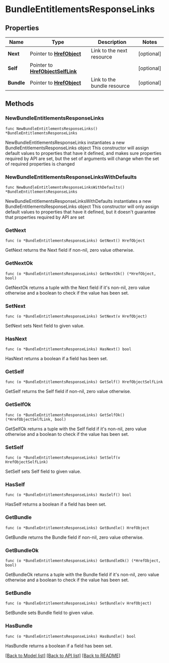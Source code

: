 # BundleEntitlementsResponseLinks

## Properties

Name | Type | Description | Notes
------------ | ------------- | ------------- | -------------
**Next** | Pointer to [**HrefObject**](HrefObject.md) | Link to the next resource | [optional] 
**Self** | Pointer to [**HrefObjectSelfLink**](HrefObjectSelfLink.md) |  | [optional] 
**Bundle** | Pointer to [**HrefObject**](HrefObject.md) | Link to the bundle resource | [optional] 

## Methods

### NewBundleEntitlementsResponseLinks

`func NewBundleEntitlementsResponseLinks() *BundleEntitlementsResponseLinks`

NewBundleEntitlementsResponseLinks instantiates a new BundleEntitlementsResponseLinks object
This constructor will assign default values to properties that have it defined,
and makes sure properties required by API are set, but the set of arguments
will change when the set of required properties is changed

### NewBundleEntitlementsResponseLinksWithDefaults

`func NewBundleEntitlementsResponseLinksWithDefaults() *BundleEntitlementsResponseLinks`

NewBundleEntitlementsResponseLinksWithDefaults instantiates a new BundleEntitlementsResponseLinks object
This constructor will only assign default values to properties that have it defined,
but it doesn't guarantee that properties required by API are set

### GetNext

`func (o *BundleEntitlementsResponseLinks) GetNext() HrefObject`

GetNext returns the Next field if non-nil, zero value otherwise.

### GetNextOk

`func (o *BundleEntitlementsResponseLinks) GetNextOk() (*HrefObject, bool)`

GetNextOk returns a tuple with the Next field if it's non-nil, zero value otherwise
and a boolean to check if the value has been set.

### SetNext

`func (o *BundleEntitlementsResponseLinks) SetNext(v HrefObject)`

SetNext sets Next field to given value.

### HasNext

`func (o *BundleEntitlementsResponseLinks) HasNext() bool`

HasNext returns a boolean if a field has been set.

### GetSelf

`func (o *BundleEntitlementsResponseLinks) GetSelf() HrefObjectSelfLink`

GetSelf returns the Self field if non-nil, zero value otherwise.

### GetSelfOk

`func (o *BundleEntitlementsResponseLinks) GetSelfOk() (*HrefObjectSelfLink, bool)`

GetSelfOk returns a tuple with the Self field if it's non-nil, zero value otherwise
and a boolean to check if the value has been set.

### SetSelf

`func (o *BundleEntitlementsResponseLinks) SetSelf(v HrefObjectSelfLink)`

SetSelf sets Self field to given value.

### HasSelf

`func (o *BundleEntitlementsResponseLinks) HasSelf() bool`

HasSelf returns a boolean if a field has been set.

### GetBundle

`func (o *BundleEntitlementsResponseLinks) GetBundle() HrefObject`

GetBundle returns the Bundle field if non-nil, zero value otherwise.

### GetBundleOk

`func (o *BundleEntitlementsResponseLinks) GetBundleOk() (*HrefObject, bool)`

GetBundleOk returns a tuple with the Bundle field if it's non-nil, zero value otherwise
and a boolean to check if the value has been set.

### SetBundle

`func (o *BundleEntitlementsResponseLinks) SetBundle(v HrefObject)`

SetBundle sets Bundle field to given value.

### HasBundle

`func (o *BundleEntitlementsResponseLinks) HasBundle() bool`

HasBundle returns a boolean if a field has been set.


[[Back to Model list]](../README.md#documentation-for-models) [[Back to API list]](../README.md#documentation-for-api-endpoints) [[Back to README]](../README.md)


